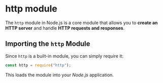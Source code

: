 # http module
The `http` module in Node.js is a core module that allows you to **create an HTTP server** and handle **HTTP requests and responses**.
## Importing the `http` Module
Since `http` is a built-in module, you can simply require it:
```js
const http = require("http");
```
This loads the module into your *Node.js* application.
